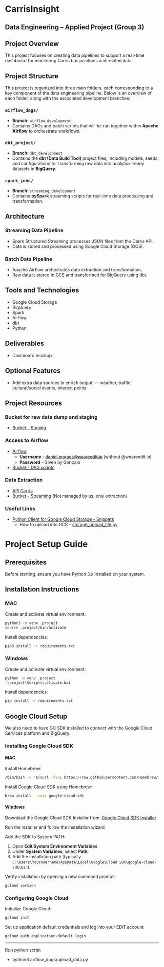 # CarrisInsight
## Data Engineering – Applied Project (Group 3)

## Project Overview
This project focuses on creating data pipelines to support a real-time dashboard for monitoring Carris bus positions and related data.

## Project Structure  

This project is organized into three main folders, each corresponding to a key component of the data engineering pipeline. Below is an overview of each folder, along with the associated development branches:  

### `airflow_dags/`  
- **Branch**: `airflow_development`  
- Contains DAGs and batch scripts that will be run together within **Apache Airflow** to orchestrate workflows.  

### `dbt_project/`  
- **Branch**: `dbt_development`  
- Contains the **dbt (Data Build Tool)** project files, including models, seeds, and configurations for transforming raw data into analytics-ready datasets in **BigQuery**.  

### `spark_jobs/`  
- **Branch**: `streaming_development`  
- Contains **pySpark** streaming scripts for real-time data processing and transformation.  

## Architecture

### Streaming Data Pipeline
* Spark Structured Streaming processes JSON files from the Carris API.
* Data is stored and processed using Google Cloud Storage (GCS).

### Batch Data Pipeline
* Apache Airflow orchestrates data extraction and transformation.
* Raw data is stored in GCS and transformed for BigQuery using dbt.

## Tools and Technologies
* Google Cloud Storage
* BigQuery
* Spark
* Airflow
* dbt
* Python

## Deliverables 
* Dashboard mockup

## Optional Features
* Add extra data sources to enrich output:
   -- weather, traffic, cultural/social events, interest points 

## Project Resources 

### Bucket for raw data dump and staging 
 - [Bucket - Staging](https://console.cloud.google.com/storage/browser/edit-data-eng-project-group3?authuser=2&invt=AbmZ9w&project=data-eng-dev-437916&pageState=(%22StorageObjectListTable%22:(%22f%22:%22%255B%255D%22)))

### Access to Airflow 
  - [Airflow](https://edit-data-eng.duckdns.org/)
    - **Username** - daniel.moraes@̶w̶e̶a̶r̶e̶e̶d̶i̶t̶.̶i̶o̶ (without @weareedit.io)
    - **Password** - Given by Gonçalo
  - [Bucket - DAG scripts](https://console.cloud.google.com/storage/browser/edit-de-project-airflow-dags/dags;tab=objects?authuser=1&inv=1&invt=Abl9Ew&project=data-eng-dev-437916&pli=1&prefix=&forceOnObjectsSortingFiltering=false)

### Data Extraction
 - [API Carris](https://github.com/carrismetropolitana/api)
 - [Bucket - Streaming](https://console.cloud.google.com/storage/browser/edit-de-project-streaming-data/carris-vehicles;tab=objects?inv=1&invt=Abl7xw&prefix=&forceOnObjectsSortingFiltering=false&authuser=1) (Not managed by us, only extraction)

### Useful Links
- [Python Client for Google Cloud Storage - Snippets](https://github.com/googleapis/python-storage/tree/main/samples/snippets)
   - How to upload into GCS - [storage_upload_file.py](https://github.com/googleapis/python-storage/blob/main/samples/snippets/storage_upload_file.py)

# Project Setup Guide

## Prerequisites

Before starting, ensure you have Python 3.x installed on your system.

## Installation Instructions

### MAC

Create and activate virtual environment:
```sh
python3 -m venv .project
source .project/bin/activate
```

Install dependencies:
```sh
pip3 install -r requirements.txt
```

### Windows

Create and activate virtual environment:
```sh
python -m venv .project
.\project\Scripts\activate.bat
```

Install dependencies:
```sh
pip install -r requirements.txt
```

## Google Cloud Setup
We also need to have GC SDK installed to connect with the Google Cloud Services platform and BigQuery.

### Installing Google Cloud SDK

#### MAC

Install Homebrew:
```sh
/bin/bash -c "$(curl -fsSL https://raw.githubusercontent.com/Homebrew/install/HEAD/install.sh)"
```
Install Google Cloud SDK using Homebrew:
```sh
brew install --cask google-cloud-sdk
```

#### Windows

Download the Google Cloud SDK Installer from: [Google Cloud SDK Installer](https://dl.google.com/dl/cloudsdk/channels/rapid/GoogleCloudSDKInstaller.exe)

Run the installer and follow the installation wizard.

Add the SDK to System PATH:
1. Open **Edit System Environment Variables**.
2. Under **System Variables**, select **Path**.
3. Add the installation path (typically `C:\Users\YourUsername\AppData\Local\Google\Cloud SDK\google-cloud-sdk\bin`).

Verify installation by opening a new command prompt:
```sh
gcloud version
```

### Configuring Google Cloud

Initialize Google Cloud:
```sh
gcloud init
```

Set up application default credentials and log into your EDIT account:
```sh
gcloud auth application-default login
```
  
----

Run python script 
- python3 airflow_dags/upload_data.py  <bucket-name> <source-file-name> <target-file-name>
